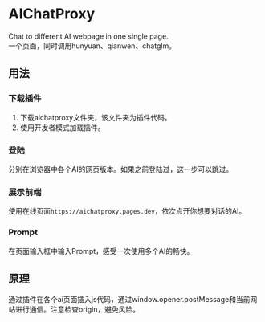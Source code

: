 # AIChatProxy
Chat to different AI webpage in one single page.  
一个页面，同时调用hunyuan、qianwen、chatglm。

## 用法
### 下载插件
1. 下载aichatproxy文件夹，该文件夹为插件代码。
2. 使用开发者模式加载插件。

### 登陆
分别在浏览器中各个AI的网页版本。如果之前登陆过，这一步可以跳过。

### 展示前端
使用在线页面`https://aichatproxy.pages.dev`，依次点开你想要对话的AI。

### Prompt
在页面输入框中输入Prompt，感受一次使用多个AI的畅快。

## 原理
通过插件在各个ai页面插入js代码，通过window.opener.postMessage和当前网站进行通信。注意检查origin，避免风险。
